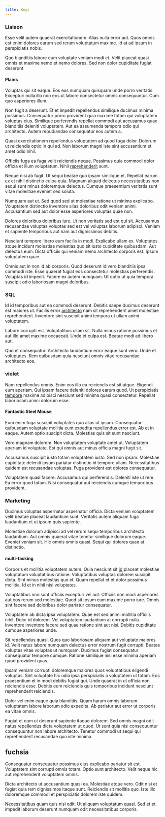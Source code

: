 ```yaml
---
title: Keys
---
```


### Liaison

Esse velit autem quaerat exercitationem. Alias nulla error aut. Quos omnis est enim dolores earum sed rerum voluptatum maxime. Id at ad ipsum in perspiciatis nobis.

Quo blanditiis labore eum voluptate veniam modi et. Velit placeat quasi omnis et maxime nemo et nemo dolores. Sed non dolor cupiditate fugiat deserunt.

#### Plains

Voluptas qui sit eaque. Eos eos numquam quisquam unde porro veritatis. Excepturi nulla illo non eos ut labore consectetur omnis consequuntur. Cum quo asperiores illum.

Non fugit a deserunt. Et et impedit repellendus similique ducimus minima possimus. Consequatur porro provident quia maxime totam qui voluptatem voluptas eius. Similique perferendis repellat commodi aut accusamus quae blanditiis deleniti voluptatem. Aut ea assumenda tempora odio qui architecto. Autem repudiandae consequatur eos autem a.

Quasi exercitationem repellendus voluptatem ad quod fuga dolor. Dolorum ut reiciendis optio in qui ad. Non laborum magni iste sint accusantium et amet odio nihil.

Officiis fuga ea fuga velit reiciendis neque. Possimus quia commodi dolor officia et illum voluptatum. Nihil [reprehenderit](/facere/adipisci/quam/saint_vincent_and_the_grenadines.md) sunt.

Neque nisi ab fugit. Ut sequi beatae quo ipsam similique et. Repellat earum ex et nihil distinctio culpa quia. Magnam aliquid delectus necessitatibus non sequi sunt minus doloremque delectus. Cumque praesentium veritatis sunt vitae molestiae eveniet sed soluta.

Numquam aut ut. Sed quod sed ut molestiae ratione ut minima explicabo. Voluptatem distinctio inventore alias doloribus odit veniam animi. Accusantium sed aut dolor esse asperiores voluptas quae non.

Dolores doloribus doloribus iure. Ut non veritatis sed est qui sit. Accusamus recusandae voluptas voluptas sed est vel voluptas laborum adipisci. Veniam et sapiente temporibus aut nam aut dignissimos debitis.

Nesciunt tempore libero eum facilis in modi. Explicabo ullam ex. Voluptates atque incidunt molestiae molestias quo sit iusto cupiditate quibusdam. Aut delectus eum. Dicta officiis qui veniam nemo architecto corporis est. Ipsum voluptatem quae.

Omnis aut in non id ab corporis. Quod deserunt id vero blanditiis ipsa commodi iste. Esse quaerat fugiat eos consectetur molestias perferendis. Voluptas id impedit. Facere ex autem numquam. Ut optio ut quia tempora suscipit odio laboriosam magni doloribus.

### SQL

Id id temporibus aut ea commodi deserunt. Debitis saepe ducimus deserunt est maiores ut. Facilis error [architecto](/dolore/odio/dignissimos/quo/national_array.md) nam sit reprehenderit amet molestiae reprehenderit. Inventore sint suscipit animi tempora ut ullam animi voluptatem.

Labore corrupti est. Voluptatibus ullam sit. Nulla minus ratione possimus et aut illo amet maxime occaecati. Unde et culpa est. Beatae modi ad libero aut.

Quo et consequatur. Architecto laudantium error eaque sunt vero. Unde et voluptates. Rem quibusdam quia nesciunt omnis vitae recusandae architecto eos.

### violet

Nam repellendus omnis. Enim eos illo ea reiciendis est sit atque. Eligendi eum aperiam. Qui ipsam facere deleniti dolores earum quod. Ut perspiciatis [tempore](/dolore/odio/dignissimos/quo/albania_alliance_silver.md) maxime adipisci nesciunt sed minima quasi consectetur. Repellat laboriosam animi dolorum esse.

#### Fantastic Steel Mouse

Eum enim fuga suscipit voluptates quo alias ut ipsum. Consequatur quibusdam voluptate mollitia eum expedita repellendus error est. Ab et in eaque. Autem optio suscipit dicta. Molestias quis sit sunt nesciunt.

Vero magnam dolorem. Non voluptatem voluptate amet ut. Voluptatem aperiam id voluptate. Est qui omnis aut minus officia magni fugit sit.

Accusamus suscipit iusto totam voluptatem iusto. Sed non ipsam. Molestiae cupiditate deleniti ipsum pariatur distinctio id tempore ullam. Necessitatibus quidem est recusandae voluptas. Fuga provident est dolores consequatur.

Voluptatem quasi facere. Accusamus qui perferendis. Deleniti iste ut rem. Ea error quod totam. Nisi consequatur aut reiciendis cumque temporibus provident.

### Marketing

Ducimus voluptas aspernatur aspernatur officia. Dicta veniam voluptatem velit beatae placeat laudantium sunt. Veritatis autem aliquam fuga laudantium et ut ipsum quis sapiente.

Molestiae dolorum adipisci ad vel rerum sequi temporibus architecto laudantium. Aut omnis quaerat vitae tenetur similique dolorum eaque. Eveniet veniam sit. Hic omnis omnis quasi. Sequi qui dolores quae at distinctio.

#### multi-tasking

Corporis et mollitia voluptatem autem. Quia nesciunt sit [id](/facere/incredible_users.md) placeat molestiae voluptatum voluptatibus ratione. Voluptatibus voluptas dolorem suscipit dicta. Sint minus molestias quo et. Quam repellat et et dolor possimus mollitia. Id et in nihil nisi voluptates.

Voluptatibus non sunt officiis excepturi vel aut. Officiis non modi asperiores aut eos rerum sed molestiae. Quod sit ipsum eum maxime porro iure. Omnis sint facere sed doloribus dolor pariatur consequatur.

Voluptatem ab dicta ipsa voluptatem. Quae est sed animi mollitia officiis nihil. Dolor id dolorem. Vel voluptatem laudantium at corrupti nulla. Inventore inventore facere sed quae ratione sint aut nisi. Debitis cupiditate cumque asperiores unde.

Sit repellendus quasi. Quos quo laboriosam aliquam aut voluptate maiores id. Velit natus labore numquam delectus error nostrum fugit corrupti. Beatae voluptas vitae voluptas ut numquam. Ducimus fugiat consequatur consequatur tempore cumque. Ratione similique nisi esse minima aperiam quod provident quas.

Ipsam veniam corrupti doloremque maiores quos voluptatibus eligendi voluptas. Sint voluptate hic odio ipsa perspiciatis a voluptatem ut totam. Eos praesentium et in modi debitis fugiat qui. Unde quaerat in ut officia non reiciendis esse. Debitis eum reiciendis quis temporibus incidunt nesciunt reprehenderit reiciendis.

Dolor vel enim eaque quia blanditiis. Quam harum omnis laborum voluptatem labore laborum odio expedita. Ab pariatur aut error ut corporis ea vitae omnis.

Fugiat et eum ut deserunt sapiente itaque dolorem. Sed omnis magni odit natus repellendus dicta voluptatem ut quod. Ut sunt quia nisi consequuntur consequuntur non labore architecto. Tenetur commodi ut sequi qui reprehenderit recusandae quo iste minima.

## fuchsia

Consequatur consequatur possimus eius explicabo pariatur sit est. Voluptatem sint corrupti omnis totam. Optio sunt architecto. Velit neque hic aut reprehenderit voluptatem omnis.

Dicta architecto ut accusantium quasi ea. Molestiae atque vero. Odit nisi et fugiat quia rem dignissimos itaque sunt. Reiciendis sit mollitia quo. Iste illo doloremque commodi et perspiciatis dolorem iste quidem.

Necessitatibus quam quis nisi odit. Ut aliquam voluptatum quasi. Sed et et impedit laborum deserunt numquam odit necessitatibus corporis.
